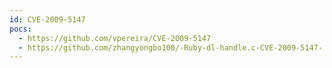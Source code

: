 ```yaml
---
id: CVE-2009-5147
pocs:
  - https://github.com/vpereira/CVE-2009-5147
  - https://github.com/zhangyongbo100/-Ruby-dl-handle.c-CVE-2009-5147-
---
```

